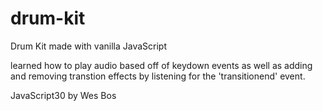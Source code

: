 # drum-kit
Drum Kit made with vanilla JavaScript

learned how to play audio based off of keydown events as well as adding and removing transtion effects
by listening for the 'transitionend' event.

JavaScript30 by Wes Bos

